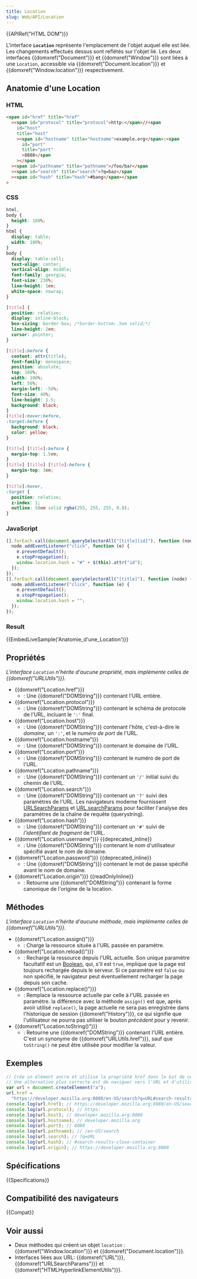 ```yaml
---
title: Location
slug: Web/API/Location
---
```


{{APIRef("HTML DOM")}}

L'interface **`Location`** représente l'emplacement de l'objet auquel elle est liée. Les changements effectués dessus sont reflétés sur l'objet lié. Les deux interfaces {{domxref("Document")}} et {{domxref("Window")}} sont liées à une `Location`, accessible via {{domxref("Document.location")}} et {{domxref("Window.location")}} respectivement.

## Anatomie d'une Location

### HTML

```html
<span id="href" title="href"
  ><span id="protocol" title="protocol">http:</span>//<span
    id="host"
    title="host"
    ><span id="hostname" title="hostname">example.org</span>:<span
      id="port"
      title="port"
      >8888</span
    ></span
  ><span id="pathname" title="pathname">/foo/bar</span
  ><span id="search" title="search">?q=baz</span
  ><span id="hash" title="hash">#bang</span></span
>
```

### CSS

```css
html,
body {
  height: 100%;
}
html {
  display: table;
  width: 100%;
}
body {
  display: table-cell;
  text-align: center;
  vertical-align: middle;
  font-family: georgia;
  font-size: 230%;
  line-height: 1em;
  white-space: nowrap;
}

[title] {
  position: relative;
  display: inline-block;
  box-sizing: border-box; /*border-bottom:.5em solid;*/
  line-height: 2em;
  cursor: pointer;
}

[title]:before {
  content: attr(title);
  font-family: monospace;
  position: absolute;
  top: 100%;
  width: 100%;
  left: 50%;
  margin-left: -50%;
  font-size: 40%;
  line-height: 1.5;
  background: black;
}
[title]:hover:before,
:target:before {
  background: black;
  color: yellow;
}

[title] [title]:before {
  margin-top: 1.5em;
}
[title] [title] [title]:before {
  margin-top: 3em;
}

[title]:hover,
:target {
  position: relative;
  z-index: 1;
  outline: 50em solid rgba(255, 255, 255, 0.8);
}
```

### JavaScript

```js
[].forEach.call(document.querySelectorAll("[title][id]"), function (node) {
  node.addEventListener("click", function (e) {
    e.preventDefault();
    e.stopPropagation();
    window.location.hash = "#" + $(this).attr("id");
  });
});
[].forEach.call(document.querySelectorAll("[title]"), function (node) {
  node.addEventListener("click", function (e) {
    e.preventDefault();
    e.stopPropagation();
    window.location.hash = "";
  });
});
```

### Result

{{EmbedLiveSample('Anatomie_d\'une_Location')}}

## Propriétés

_L'interface `Location` n'hérite d'aucune propriété, mais implémente celles de {{domxref("URLUtils")}}._

- {{domxref("Location.href")}}
  - : Une {{domxref("DOMString")}} contenant l'URL entière.
- {{domxref("Location.protocol")}}
  - : Une {{domxref("DOMString")}} contenant le schéma de protocole de l'URL, incluant le `':'` final.
- {{domxref("Location.host")}}
  - : Une {{domxref("DOMString")}} contenant l'hôte, c'est-à-dire le _domaine_, un `':'`, et le _numéro de port_ de l'URL.
- {{domxref("Location.hostname")}}
  - : Une {{domxref("DOMString")}} contenant le domaine de l'URL.
- {{domxref("Location.port")}}
  - : Une {{domxref("DOMString")}} contenant le numéro de port de l'URL.
- {{domxref("Location.pathname")}}
  - : Une {{domxref("DOMString")}} contenant un `'/'` initial suivi du chemin de l'URL.
- {{domxref("Location.search")}}
  - : Une {{domxref("DOMString")}} contenant un `'?'` suivi des paramètres de l'URL. Les navigateurs moderne fournissent [URLSearchParams](/fr/docs/Web/API/URLSearchParams/get#Example) et [URL.searchParams](/fr/docs/Web/API/URL/searchParams#example) pour faciliter l'analyse des paramètres de la chaîne de requête (querystring).
- {{domxref("Location.hash")}}
  - : Une {{domxref("DOMString")}} contenant un `'#'` suivi de _l'identifiant de fragment_ de l'URL.
- {{domxref("Location.username")}} {{deprecated_inline}}
  - : Une {{domxref("DOMString")}} contenant le nom d'utilisateur spécifié avant le nom de domaine.
- {{domxref("Location.password")}} {{deprecated_inline}}
  - : Une {{domxref("DOMString")}} contenant le mot de passe spécifié avant le nom de domaine.
- {{domxref("Location.origin")}} {{readOnlyInline}}
  - : Retourne une {{domxref("DOMString")}} contenant la forme canonique de l'origine de la location.

## Méthodes

_L'interface `Location` n'hérite d'aucune méthode, mais implémente celles de {{domxref("URLUtils")}}._

- {{domxref("Location.assign()")}}
  - : Charge la ressource située à l'URL passée en paramètre.
- {{domxref("Location.reload()")}}
  - : Recharge la ressource depuis l'URL actuelle. Son unique paramètre facultatif est un [Boolean](/fr/docs/Web/JavaScript/Reference/Global_Objects/Boolean), qui, s'il est `true`, implique que la page est toujours rechargée depuis le serveur. Si ce paramètre est `false` ou non spécifié, le navigateur peut éventuellement recharger la page depuis son cache.
- {{domxref("Location.replace()")}}
  - : Remplace la ressource actuelle par celle à l'URL passée en paramètre. la différence avec la méthode `assign()` est que, après avoir utilisé `replace()`, la page actuelle ne sera pas enregistrée dans l'historique de session {{domxref("History")}}, ce qui signifie que l'utilisateur ne pourra pas utiliser le bouton _précédent_ pour y revenir.
- {{domxref("Location.toString()")}}
  - : Retourne une {{domxref("DOMString")}} contenant l'URL entière. C'est un synonyme de {{domxref("URLUtils.href")}}, sauf que `toString()` ne peut être utilisée pour modifier la valeur.

## Exemples

```js
// Crée un élèment ancre et utilise la propriété href dans le but de cet exemple
// Une alternative plus correcte est de naviguer vers l'URL et d'utiliser document.location ou window.location
var url = document.createElement("a");
url.href =
  "https://developer.mozilla.org:8080/en-US/search?q=URL#search-results-close-container";
console.log(url.href); // https://developer.mozilla.org:8080/en-US/search?q=URL#search-results-close-container
console.log(url.protocol); // https:
console.log(url.host); // developer.mozilla.org:8080
console.log(url.hostname); // developer.mozilla.org
console.log(url.port); // 8080
console.log(url.pathname); // /en-US/search
console.log(url.search); // ?q=URL
console.log(url.hash); // #search-results-close-container
console.log(url.origin); // https://developer.mozilla.org:8080
```

## Spécifications

{{Specifications}}

## Compatibilité des navigateurs

{{Compat}}

## Voir aussi

- Deux méthodes qui créent un objet `location` : {{domxref("Window.location")}} et {{domxref("Document.location")}}.
- Interfaces liées aux URL: {{domxref("URL")}}, {{domxref("URLSearchParams")}} et {{domxref("HTMLHyperlinkElementUtils")}}.
